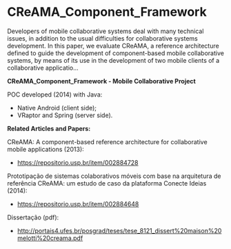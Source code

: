 # CReAMA_Component_Framework


Developers of mobile collaborative  systems  deal  with  many technical  issues, in  addition  to  the  usual  difficulties  for collaborative  systems  development. In  this  paper,  we  evaluate CReAMA, a  reference  architecture  defined  to  guide  the development of component-based mobile collaborative systems, by means of its use in the development of two mobile clients of a collaborative applicatio...

**CReAMA_Component_Framework - Mobile Collaborative Project**

POC developed (2014) with Java:
- Native Android (client side); 
- VRaptor and Spring (server side).

**Related Articles and Papers:**

CReAMA: A component-based reference architecture for collaborative mobile applications (2013):
- https://repositorio.usp.br/item/002884728

Prototipação de sistemas colaborativos móveis com base na arquitetura de referência CReAMA: um estudo de caso da plataforma Conecte Ideias (2014):
- https://repositorio.usp.br/item/002884648

Dissertação (pdf):
- http://portais4.ufes.br/posgrad/teses/tese_8121_dissert%20maison%20melotti%20creama.pdf
